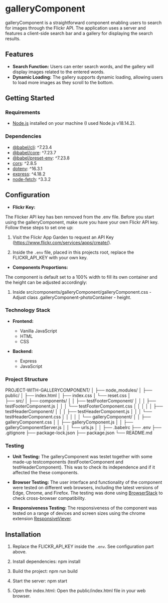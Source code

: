 # galleryComponent

galleryComponent is a straightforward component enabling users to search for images through the Flickr API. The application uses a server and features a client-side search bar and a gallery for displaying the search results.

## Features

- **Search Function:** Users can enter search words, and the gallery will display images related to the entered words.
- **Dynamic Loading:** The gallery supports dynamic loading, allowing users to load more images as they scroll to the bottom.

## Getting Started

### Requirements

- [Node.js](https://nodejs.org/) installed on your machine (I used Node.js v18.14.2).

### Dependencies

- [@babel/cli](https://www.npmjs.com/package/@babel/cli): ^7.23.4
- [@babel/core](https://www.npmjs.com/package/@babel/core): ^7.23.7
- [@babel/preset-env](https://www.npmjs.com/package/@babel/preset-env): ^7.23.8
- [cors](https://www.npmjs.com/package/cors): ^2.8.5
- [dotenv](https://www.npmjs.com/package/dotenv): ^16.3.1
- [express](https://www.npmjs.com/package/express): ^4.18.2
- [node-fetch](https://www.npmjs.com/package/node-fetch): ^3.3.2

## Configuration

- **Flickr Key:**

The Flicker API key has ben removed from the .env file. Before you start using the galleryComponent, make sure you have your own Flickr API key. Follow these steps to set one up:

1. Visit the Flickr App Garden to request an API Key (https://www.flickr.com/services/apps/create/).

2. Inside the `.env` file, placed in this projects root, replace the FLICKR_API_KEY with your own key.

- **Components Proportions:**

The component is default set to a 100% width to fill its own container and the height can be adjusted accordingly:

1. Inside src/components/galleryComponent/galleryComponent.css - Adjust class .galleryComponent-photoContainer - height.

### Technology Stack

- **Frontend:**
  - Vanilla JavaScript
  - HTML
  - CSS

- **Backend:**
  - Express
  - JavaScript

### Project Structure

PROJECT-WITH-GALLERYCOMPONENT/
│
├── node_modules/
│
├── public/
│   ├── index.html
│   ├── index.css
│   └── reset.css
│   
├── src/
│   ├── components/
│   │   ├── testFooterComponent/
│   │   │   ├── testFooterComponent.js
│   │   │   └── testFooterComponent.css
│   │   │
│   │   ├── testHeaderComponent/
│   │   │   ├── testHeaderComponent.js
│   │   │   └── testHeaderComponent.css
│   │   │
│   │   └── galleryComponent/
│   │       ├── galleryComponent.css
│   │       ├── galleryComponent.js
│   │       ├── galleryComponentServer.js
│   │       └── urls.js
│   │
├── .babelrc
├── .env
├── .gitignore
├── package-lock.json
├── package.json
└── README.md

### Testing

- **Unit Testing:**
The galleryComponent was testet together with some made-up testcomponents (testFooterComponent and testHeaderComponent). This was to check its independence and if it affected the these components.

- **Browser Testing:**
The user interface and functionality of the component were tested on different web browsers, including the latest versions of Edge, Chrome, and Firefox. The testing was done using [BrowserStack](https://www.browserstack.com/) to check cross-browser compatibility.

- **Responsiveness Testing:**
The responsiveness of the component was tested on a range of devices and screen sizes using the chrome extension [ResponsiveViever](https://responsiveviewer.org/).

## Installation

1. Replace the FLICKR_API_KEY inside the `.env`.
See configuration part above.

2. Install dependencies:
npm install

3. Build the project:
npm run build

4. Start the server:
npm start

5. Open the index.html:
Open the public/index.html file in your web browser.